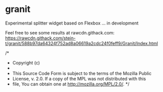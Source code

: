 # granit
Experimental splitter widget based on Flexbox ... in development

Feel free to see some results at rawcdn.githack.com: 
https://rawcdn.githack.com/stein-t/granit/588b97da64324f752ad8a06619a2cdc24f0feff9/Granit/Index.html

/*
 * Copyright (c) <year> <copyright holders>
 *
 * This Source Code Form is subject to the terms of the Mozilla Public
 * License, v. 2.0. If a copy of the MPL was not distributed with this
 * file, You can obtain one at http://mozilla.org/MPL/2.0/.
 */
